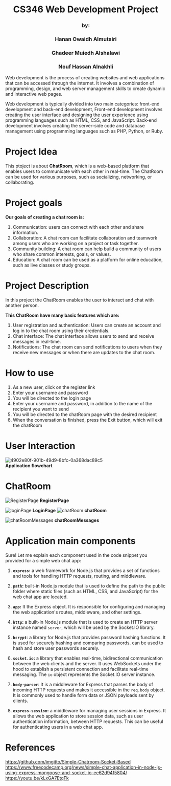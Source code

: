 <h1 align="center">CS346 Web Development Project </h1>
<h3 align="center">by: </h3>
<h3 align="center">Hanan Owaidh Almutairi </h3>
<h3 align="center">Ghadeer Muiedh Alshalawi </h3>
<h3 align="center">Nouf Hassan Alnakhli </h3>

Web development is the process of creating websites and web applications that can be accessed through the internet. It involves a combination of programming, design, and web server management skills to create dynamic and interactive web pages. 

Web development is typically divided into two main categories: front-end development and back-end development, Front-end development involves creating the user interface and designing the user experience using programming languages such as HTML, CSS, and JavaScript. Back-end development involves creating the server-side code and database management using programming languages such as PHP, Python, or Ruby.

# Project Idea
This ptoject is about <b>ChatRoom</b>, which is a web-based platform that enables users to communicate with each other in real-time.
The ChatRoom can be used for various purposes, such as socializing, networking, or collaborating.

# Project goals

<b>Our goals of creating a chat room is:</b> 
1. Communication: users can connect with each other and share information.
2. Collaboration: A chat room can facilitate collaboration and teamwork among users who are working on a project or task together.
3. Community building: A chat room can help build a community of users who share common interests, goals, or values.
5. Education: A chat room can be used as a platform for online education, such as live classes or study groups.

# Project Description

In this project the ChatRoom enables the user to interact and chat with another person.

<b> This ChatRoom have many basic features which are:</b>
1. User registration and authentication: Users can create an account and log in to the chat room using their credentials.
2. Chat interface: The chat interface allows users to send and receive messages in real-time. 
3. Notifications: The chat room can send notifications to users when they receive new messages or when there are updates to the chat room.

# How to use
1. As a new user, click on the register link
2. Enter your username and password
3. You will be directed to the login page
4. Enter your username and password, in addition to the name of the recipient you want to send
5. You will be directed to the chatRoom page with the desired recipient
6. When the conversation is finished, press the Exit button, which will exit the chatRoom


# User Interaction

![4902e80f-901b-49d9-8bfc-0a368dac89c5](https://github.com/noof450/WebProject/assets/95547167/c99052ff-c786-4b09-8c79-577e6380dff6)<br>
                                                     <b> Application flowchart</b>


# ChatRoom
![RegisterPage](https://github.com/noof450/WebProject/assets/95547167/97270836-8511-423b-aa21-fb7e966f4a02)
<b align="center">RegisterPage</b>

![loginPage](https://github.com/noof450/WebProject/assets/95547167/4e5e24e5-34c6-4df1-9788-3a4abf8f79c1)
<b>LoginPage</b>
![chatRoom](https://github.com/noof450/WebProject/assets/95547167/2a3b1ea3-4f5a-4914-b03f-3615b5e683c1)
<b>chatRoom</b>

![chatRoomMessages](https://github.com/noof450/WebProject/assets/95547167/397500ea-c118-4f82-98ad-cdd9fbe1bd82)
<b>chatRoomMessages</b>



# Application main components

Sure! Let me explain each component used in the code snippet you provided for a simple web chat app:

1. <b>`express`:</b> a web framework for Node.js that provides a set of functions and tools for handling HTTP requests, routing, and middleware.

2. <b>`path`:</b>  built-in Node.js module that is used to define the path to the public folder where static files (such as HTML, CSS, and JavaScript) for the web chat app are located.

3. <b>`app`:</b> It the Express object. It is responsible for configuring and managing the web application's routes, middleware, and other settings.

4. <b>`http`:</b>  a built-in Node.js module that is used to create an HTTP server instance named `server`, which will be used by the Socket.IO library.

5. <b>`bcrypt`</b>: a library for Node.js that provides password hashing functions. It is used for securely hashing and comparing passwords.  can be used to hash and store user passwords securely.

6. <b>`socket.io`:</b> a library that enables real-time, bidirectional communication between the web clients and the server. It uses WebSockets under the hood to establish a persistent connection and facilitate real-time messaging. The `io` object represents the Socket.IO server instance.

7. <b>`body-parser`</b>: It is a middleware for Express that parses the body of incoming HTTP requests and makes it accessible in the `req.body` object. It is commonly used to handle form data or JSON payloads sent by clients.

8. <b>`express-session`:</b> a middleware for managing user sessions in Express. It allows the web application to store session data, such as user authentication information, between HTTP requests. This can be useful for authenticating users in a web chat app.




# References
https://github.com/imgitto/Simple-Chatroom-Socket-Based <br>
https://www.freecodecamp.org/news/simple-chat-application-in-node-js-using-express-mongoose-and-socket-io-ee62d94f5804/<br>
https://youtu.be/kLxGA7EtqFk<br>


